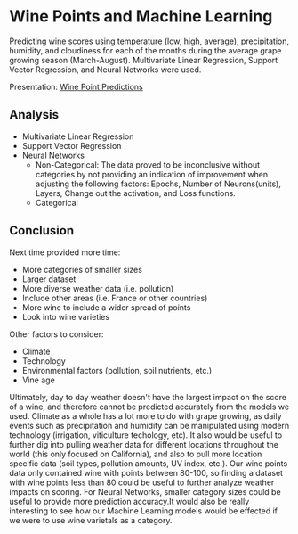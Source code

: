 # Wine Points and Machine Learning

Predicting wine scores using temperature (low, high, average), precipitation, humidity, and cloudiness for each of the months during the average grape growing season (March-August). Multivariate Linear Regression, Support Vector Regression, and Neural Networks were used.

Presentation: [Wine Point Predictions](https://docs.google.com/presentation/d/15VnzyvONVWltduQ95HDWQV4EQO8L-cu261JYZhkuWII/edit?usp=sharing)

## Analysis
- Multivariate Linear Regression
- Support Vector Regression
- Neural Networks
  - Non-Categorical:
      The data proved to be inconclusive without categories by not providing an indication of improvement when adjusting the    following factors: Epochs, Number of Neurons(units), Layers, Change out the activation, and Loss functions.
  - Categorical

## Conclusion
Next time provided more time:
- More categories of smaller sizes
- Larger dataset
- More diverse weather data (i.e. pollution)
- Include other areas (i.e. France or other countries)
- More wine to include a wider spread of points
- Look into wine varieties

Other factors to consider:
- Climate
- Technology
- Environmental factors (pollution, soil nutrients, etc.)
- Vine age


Ultimately, day to day weather doesn't have the largest impact on the score of a wine, and therefore cannot be predicted accurately from the models we used. Climate as a whole has a lot more to do with grape growing, as daily events such as precipitation and humidity can be manipulated using modern technology (irrigation, viticulture techology, etc). It also would be useful to further dig into pulling weather data for different locations throughout the world (this only focused on California), and also to pull more location specific data (soil types, pollution amounts, UV index, etc.). Our wine points data only contained wine with points between 80-100, so finding a dataset with wine points less than 80 could be useful to further analyze weather impacts on scoring. For Neural Networks, smaller category sizes could be useful to provide more prediction accuracy.It would also be really interesting to see how our Machine Learning models would be effected if we were to use wine varietals as a category.
